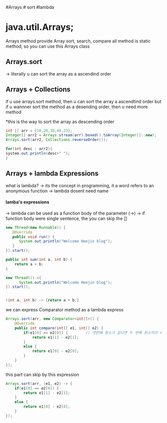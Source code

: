 #Arrays # sort #lambda

java.util.Arrays;
===================
Arrays method provide Array sort, search, compare
all method is static method, so you can use this Arrays class

## Arrays.sort 
-> literally u can sort the array as a ascendind order

## Arrays + Collections
if u use arrays.sort method, then u can sort the array a ascendtind order
but if u wannner sort the method as a desending order, then u need more method

*this is the way to sort the array as descending order

```java
int [] arr = {10,20,30,40,23};
Integer[] arr2 = Arrays.stream(arr).boxed().toArray(Integer[]::new);
Arrays.sort(arr2, Collections.reverseOrder());

for(int desc : arr2){
system.out.println(desc+" ");
}
```
## Arrays + lambda Expressions
what is lambda?
-> its the concept in programming, it a word refers to an anonymous function
-> lambda dosent need name

#### lamba's expressions
-> lambda can be used as a function body of the parameter (->)
-> if function body were single sentence, the you can skip the []

```java
new Thread(new Runnable() {
   @Override
   public void run() { 
      System.out.println("Welcome Heejin blog"); 
   }
}).start();

public int sum(int a, int b) {
	return a + b;
}
```


```java
new Thread(()->{
      System.out.println("Welcome Heejin blog");
}).start();


(int a, int b) -> {return a + b;}
```

we can express Comparator method as a lambda express
```java
Arrays.sort(arr, new Comparator<int[]>() {		
	@Override
	public int compare(int[] e1, int[] e2) {
		if(e1[0] == e2[0]) {		// 첫번째 원소가 같다면 두 번째 원소끼리 비교
			return e1[1] - e2[1];
		}
		else {
			return e1[0] - e2[0];
		}
	}
});
```
this part can skip by this expression

```java
Arrays.sort(arr, (e1, e2) -> {
	if(e1[0] == e2[0]) {
		return e1[1] - e2[1];
	}
	else {
		return e1[0] - e2[0];
	}
});
